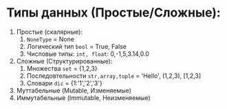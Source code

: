 # Типы данных (Простые/Сложные):
1. Простые (скалярные):
    1. `NoneType` = None
    2. Логический тип `bool` = True, False
    3. Числовые типы: `int, float`: 0,-1,5,3.14,0.0
2. Сложные (Структурированные):
    1. Множества `set` = {1,2,3}
    2. Последовтельности `str,array,tuple` = 'Hello', (1,2,3), [1,2,3]
    3. Словари `dic` = {1:'1','2','3'}
3. Муттабельные (Mutable, Изменяемые)
4. Иммутабельные (Immutable, Неизменяемые)
